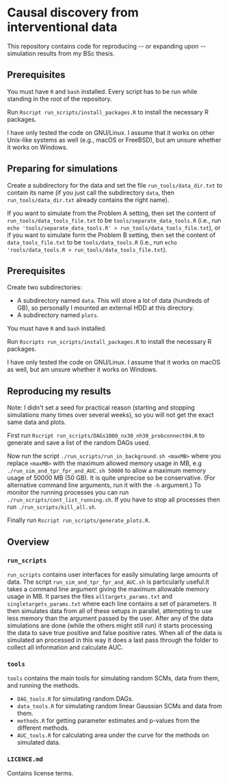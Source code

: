 # Causal discovery from interventional data

This repository contains code for reproducing -- or expanding upon -- simulation
results from my BSc thesis.

## Prerequisites

You must have `R` and `bash` installed. Every script has to be run while
standing in the root of the repository.

Run `Rscript run_scripts/install_packages.R` to install the necessary R packages.

I have only tested the code on GNU/Linux. I assume that it works on other
Unix-like systems as well (e.g., macOS or FreeBSD), but am unsure whether it works on
Windows.

## Preparing for simulations

Create a subdirectory for the data and set the file `run_tools/data_dir.txt` to contain
its name (if you just call the subdirectory `data`, then
`run_tools/data_dir.txt` already contains the right name).

If you want to simulate from the Problem A setting, then set the content of
`run_tools/data_tools_file.txt` to be `tools/separate_data_tools.R` (i.e., run
`echo 'tools/separate_data_tools.R' > run_tools/data_tools_file.txt`), or if you
want to simulate form the Problem B setting, then set the content of
`data_tools_file.txt` to be `tools/data_tools.R` (i.e., run `echo
'rools/data_tools.R > run_tools/data_tools_file.txt`).

## Prerequisites

Create two subdirectories:

- A subdirectory named `data`. This will store a lot of data (hundreds of GB), so personally I mounted an external HDD at this directory.
- A subdirectory named `plots`.

You must have `R` and `bash` installed.

Run `Rscripts run_scripts/install_packages.R` to install the necessary R packages.

I have only tested the code on GNU/Linux. I assume that it works on macOS as well, but am unsure whether it works on Windows.

## Reproducing my results

Note: I didn't set a seed for practical reason (starting and stopping simulations many times over several weeks), so you will not get the exact same data and plots.

First run `Rscript run_scripts/DAGs1000_nx30_nh30_probconnect04.R` to generate and save a list of the random DAGs used.

Now run the script `./run_scripts/run_in_background.sh <maxMB>` where you replace `<maxMB>` with the maximum allowed memory usage in MB, e.g `./run_sim_and_tpr_fpr_and_AUC.sh 50000` to allow a maximum memory usage of 50000 MB (50 GB). It is quite unprecise so be conservative. (For alternative command line arguments, run it with the `-h` argument.)
To monitor the running processes you can run `./run_scripts/cont_list_running.sh`. If you have to stop all processes then run `./run_scripts/kill_all.sh`.

Finally run `Rscript run_scripts/generate_plots.R`.

## Overview

### `run_scripts`

`run_scripts` contains user interfaces for easily simulating large amounts of data. The script `run_sim_and_tpr_fpr_and_AUC.sh` is particularly useful.It takes a command line argument giving the maximum allowable memory usage in MB. It parses the files `alltargets_params.txt` and `singletargets_params.txt` where each line contains a set of parameters. It then simulates data from all of these setups in parallel, attempting to use less memory than the argument passed by the user. After any of the data simulations are done (while the others might still run) it starts processing the data to save true positive and false positive rates. When all of the data is simulated an processed in this way it does a last pass through the folder to collect all information and calculate AUC.

### `tools`

`tools` contains the main tools for simulating random SCMs, data from them, and running the methods.

- `DAG_tools.R` for simulating random DAGs.
- `data_tools.R` for simulating random linear Gaussian SCMs and data from them.
- `methods.R` for getting parameter estimates and p-values from the different methods.
- `AUC_tools.R` for calculating area under the curve for the methods on simulated data.

### `LICENCE.md`

Contains license terms.
